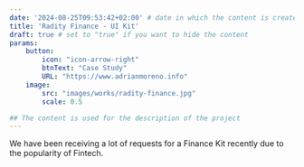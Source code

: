 ```yaml
---
date: '2024-08-25T09:53:42+02:00' # date in which the content is created - defaults to "today"
title: 'Radity Finance - UI Kit'
draft: true # set to "true" if you want to hide the content 
params:
    button:
        icon: "icon-arrow-right"
        btnText: "Case Study"
        URL: "https://www.adrianmoreno.info"
    image:
        src: "images/works/radity-finance.jpg"
        scale: 0.5

## The content is used for the description of the project
---
```


We have been receiving a lot of requests for a Finance Kit recently due to the popularity of Fintech.
